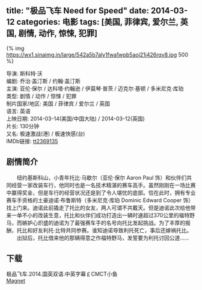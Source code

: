 title: "极品飞车 Need for Speed"
date: 2014-03-12
categories: 电影
tags: [美国, 菲律宾, 爱尔兰, 英国, 剧情, 动作, 惊悚, 犯罪]
---
{% img https://wx1.sinaimg.in/large/542a5b7aly1fwa1wpb5aoj21j426rqv8.jpg 500 %}

导演: 斯科特·沃  
编剧: 乔治·盖汀斯 / 约翰·盖汀斯  
主演: 亚伦·保尔 / 达科塔·约翰逊 / 伊莫琴·普茨 / 迈克尔·基顿 / 多米尼克·库珀  
类型: 剧情 / 动作 / 惊悚 / 犯罪  
制片国家/地区: 美国 / 菲律宾 / 爱尔兰 / 英国  
语言: 英语  
上映日期: 2014-03-14(美国/中国大陆) / 2014-03-12(英国)  
片长: 130分钟  
又名: 极速激战(港) / 极速快感(台)  
IMDb链接: [tt2369135](http://www.imdb.com/title/tt2369135)

## 剧情简介

　　纽约基斯科山，小青年托比·马歇尔（亚伦·保尔 Aaron Paul 饰）和伙伴们共同经营一家改装车行，他同时也是一名技术精湛的赛车高手。虽然刚刚在一场比赛中赢得奖金，但是车行的经营状况还是到了令人堪忧的底部。恰在此时，拥有专业赛车手资格的土豪迪诺·布鲁斯特（多米尼克·库珀 Dominic Edward Cooper 饰）找上门来。迪诺此前撬走了托比的女友，两人可谓不共戴天。但是迪诺此次给他带来一单不小的改装生意，托比和伙伴们成功打造出一辆时速超过370公里的福特野马，而嫉妒心炽盛的迪诺为了最强赛车手的名号向托比发起挑战。为了丰厚的报酬，托比和好友利托·比特共同参赛。谁知迪诺导致利托死亡，事后还嫁祸托比。  
　　出狱后，托比借来他的那辆得意之作福特野马，发誓要为利托讨回公道……

## 下载

极品飞车.2014.国英双语.中英字幕￡CMCT小鱼  
[Magnet](magnet:?xt=urn:btih:143DC35FD053756E3AA81F0169A3A53DC664E160)
